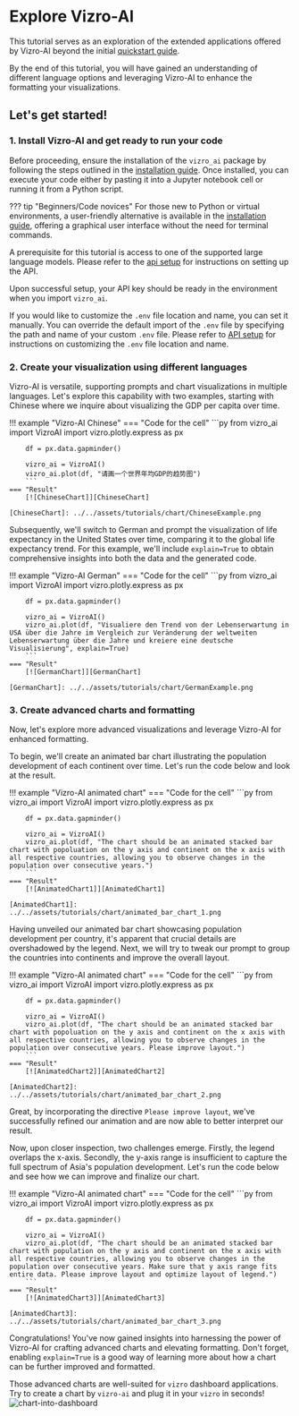 # Explore Vizro-AI
This tutorial serves as an exploration of the extended applications offered by Vizro-AI beyond the initial [quickstart guide](../tutorials/quickstart.md).

By the end of this tutorial, you will have gained an understanding of different language options and leveraging Vizro-AI to enhance the formatting your visualizations.

## Let's get started!
### 1. Install Vizro-AI and get ready to run your code
Before proceeding, ensure the installation of the `vizro_ai` package by following the steps outlined in the [installation guide](../user_guides/install.md). Once installed, you can execute your code either by pasting it into a Jupyter notebook cell or running it from a Python script.


??? tip "Beginners/Code novices"
    For those new to Python or virtual environments, a user-friendly alternative is available in the [installation guide](../user_guides/install.md), offering a graphical user interface without the need for terminal commands.

A prerequisite for this tutorial is access to one of the supported large language models. Please refer to the [api setup](../user_guides/api_setup.md) for instructions on setting up the API.

Upon successful setup, your API key should be ready in the environment when you import `vizro_ai`.

If you would like to customize the `.env` file location and name, you can set it manually.
You can override the default import of the `.env` file by specifying the path and name of your custom `.env` file.
Please refer to [API setup](../user_guides/api_setup.md) for instructions on customizing the `.env` file location and name.

### 2. Create your visualization using different languages

Vizro-AI is versatile, supporting prompts and chart visualizations in multiple languages. Let's explore this capability with two examples, starting with Chinese where we inquire about visualizing the GDP per capita over time.

!!! example "Vizro-AI Chinese"
    === "Code for the cell"
        ```py
        from vizro_ai import VizroAI
        import vizro.plotly.express as px

        df = px.data.gapminder()

        vizro_ai = VizroAI()
        vizro_ai.plot(df, "请画一个世界年均GDP的趋势图")
        ```
    === "Result"
        [![ChineseChart]][ChineseChart]

    [ChineseChart]: ../../assets/tutorials/chart/ChineseExample.png

Subsequently, we'll switch to German and prompt the visualization of life expectancy in the United States over time, comparing it to the global life expectancy trend. For this example, we'll include `explain=True` to obtain comprehensive insights into both the data and the generated code.

!!! example "Vizro-AI German"
    === "Code for the cell"
        ```py
        from vizro_ai import VizroAI
        import vizro.plotly.express as px

        df = px.data.gapminder()

        vizro_ai = VizroAI()
        vizro_ai.plot(df, "Visualiere den Trend von der Lebenserwartung in USA über die Jahre im Vergleich zur Veränderung der weltweiten Lebenserwartung über die Jahre und kreiere eine deutsche Visualisierung", explain=True)
        ```
    === "Result"
        [![GermanChart]][GermanChart]

    [GermanChart]: ../../assets/tutorials/chart/GermanExample.png

### 3. Create advanced charts and formatting
Now, let's explore more advanced visualizations and leverage Vizro-AI for enhanced formatting.

To begin, we'll create an animated bar chart illustrating the population development of each continent over time. Let's run the code below and look at the result.

!!! example "Vizro-AI animated chart"
    === "Code for the cell"
        ```py
        from vizro_ai import VizroAI
        import vizro.plotly.express as px

        df = px.data.gapminder()

        vizro_ai = VizroAI()
        vizro_ai.plot(df, "The chart should be an animated stacked bar chart with popoluation on the y axis and continent on the x axis with all respective countries, allowing you to observe changes in the population over consecutive years.")
        ```
    === "Result"
        [![AnimatedChart1]][AnimatedChart1]

    [AnimatedChart1]: ../../assets/tutorials/chart/animated_bar_chart_1.png

Having unveiled our animated bar chart showcasing population development per country, it's apparent that crucial details are overshadowed by the legend. Next, we will try to tweak our prompt to group the countries into continents and improve the overall layout.

!!! example "Vizro-AI animated chart"
    === "Code for the cell"
        ```py
        from vizro_ai import VizroAI
        import vizro.plotly.express as px

        df = px.data.gapminder()

        vizro_ai = VizroAI()
        vizro_ai.plot(df, "The chart should be an animated stacked bar chart with popoluation on the y axis and continent on the x axis with all respective countries, allowing you to observe changes in the population over consecutive years. Please improve layout.")
        ```
    === "Result"
        [![AnimatedChart2]][AnimatedChart2]

    [AnimatedChart2]: ../../assets/tutorials/chart/animated_bar_chart_2.png


Great, by incorporating the directive `Please improve layout`, we've successfully refined our animation and are now able to better interpret our result.

Now, upon closer inspection, two challenges emerge. Firstly, the legend overlaps the x-axis. Secondly, the y-axis range is insufficient to capture the full spectrum of Asia's population development. Let's run the code below and see how we can improve and finalize our chart.

!!! example "Vizro-AI animated chart"
    === "Code for the cell"
        ```py
        from vizro_ai import VizroAI
        import vizro.plotly.express as px

        df = px.data.gapminder()

        vizro_ai = VizroAI()
        vizro_ai.plot(df, "The chart should be an animated stacked bar chart with population on the y axis and continent on the x axis with all respective countries, allowing you to observe changes in the population over consecutive years. Make sure that y axis range fits entire data. Please improve layout and optimize layout of legend.")
        ```
    === "Result"
        [![AnimatedChart3]][AnimatedChart3]

    [AnimatedChart3]: ../../assets/tutorials/chart/animated_bar_chart_3.png

Congratulations! You've now gained insights into harnessing the power of Vizro-AI for crafting advanced charts and elevating formatting. Don't forget, enabling `explain=True` is a good way of learning more about how a chart can be further improved and formatted.

Those advanced charts are well-suited for `vizro` dashboard applications. Try to create a chart by `vizro-ai` and plug it in your `vizro` in seconds!
![chart-into-dashboard](../../assets/user_guides/chart_into_dashboard.gif)
